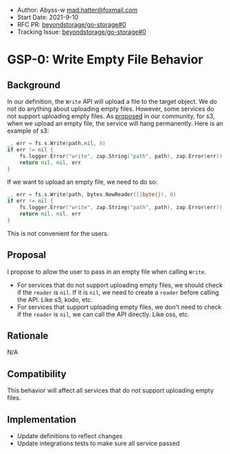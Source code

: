 - Author:  Abyss-w <mad.hatter@foxmail.com>
- Start Date: 2021-9-10
- RFC PR: [beyondstorage/go-storage#0](https://github.com/beyondstorage/go-storage/issues/0)
- Tracking Issue: [beyondstorage/go-storage#0](https://github.com/beyondstorage/go-storage/issues/0)

# GSP-0: Write Empty File Behavior

## Background

In our definition, the `Write` API will upload a file to the target object. We do not do anything about uploading empty files. However, some services do not support uploading empty files. As [proposed](https://forum.beyondstorage.io/t/topic/204) in our community, for s3, when we upload an empty file, the service will hang permanently. Here is an example of s3:

```go
_, err = fs.s.Write(path,nil, 0)
if err != nil {
    fs.logger.Error("write", zap.String("path", path), zap.Error(err))
    return nil, nil, err
}
```

If we want to upload an empty file, we need to do so:

```go
_, err = fs.s.Write(path, bytes.NewReader([]byte{}), 0)
if err != nil {
    fs.logger.Error("write", zap.String("path", path), zap.Error(err))
    return nil, nil, err
}
```

This is not convenient for the users.

## Proposal

I propose to allow the user to pass in an empty file when calling `Write`. 

- For services that do not support uploading empty files, we should check if the `reader` is `nil`. If it is `nil`, we need to create a `reader` before calling the API. Like s3, kodo, etc.
- For services that support uploading empty files, we don't need to check if the `reader` is `nil`, we can call the API directly. Like oss, etc.

## Rationale

N/A

## Compatibility

This behavior will affect all services that do not support uploading empty files.

## Implementation

- Update definitions to reflect changes
- Update integrations tests to make sure all service passed

